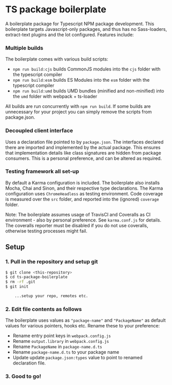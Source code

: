 # TS package boilerplate

A boilerplate package for Typescript NPM package development. This boilerplate targets Javascript-only packages, and thus has no Sass-loaders, extract-text plugins and the lot configured. Features include:

### Multiple builds

The boilerplate comes with various build scripts:

- `npm run build:cjs` builds CommonJS modules into the `cjs` folder with the typescript compiler
- `npm run build:esm` builds ES Modules into the `esm` folder with the typescript compiler
- `npm run build:umd` builds UMD bundles (minified and non-minified) into the `umd` folder with webpack + ts-loader

All builds are run concurrently with `npm run build`. If some builds are unnecessary for your project you can simply remove the scripts from package.json.

### Decoupled client interface

Uses a declaration file pointed to by `package.json`. The interfaces declared there are imported and implemented by the actual package. This ensures that implementation details like class signatures are hidden from package consumers. This is a personal preference, and can be altered as required.

### Testing framework all set-up

By default a Karma configuration is included. The boilerplate also installs Mocha, Chai and Sinon, and their respective type declarations. The Karma configuration uses `ChromeHeadless` as testing environment. Code coverage is measured over the `src` folder, and reported into the (ignored) `coverage` folder.

Note: The boilerplate assumes usage of TravisCI and Coveralls as CI environment - also by personal preference. See `karma.conf.js` for details. The coveralls reporter must be disabled if you do not use coveralls, otherwise testing processes might fail.

## Setup

### 1. Pull in the repository and setup git

```bash
$ git clone <this-repository>
$ cd ts-package-boilerplate
$ rm -rf .git
$ git init

    ...setup your repo, remotes etc.
```

### 2. Edit file contents as follows

The boilerplate uses values as `"package-name"` and `"PackageName"` as default values for various pointers, hooks etc. Rename these to your preference:

- Rename entry point keys in `webpack.config.js`
- Rename `output.library` in `webpack.config.js`
- Rename `PackageName` in `package-name.d.ts`
- Rename `package-name.d.ts` to your package name
- Update update `package.json:types` value to point to renamed declaration file.

### 3. Good to go!
